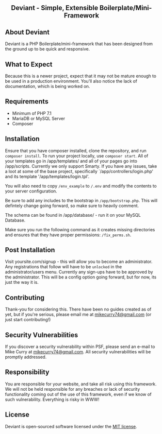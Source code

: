 <h2 align="center">Deviant - Simple, Extensible Boilerplate/Mini-Framework</h2>

## About Deviant
Deviant is a PHP Boilerplate/mini-framework that has been designed 
from the ground up to be quick and responsive.

## What to Expect
Because this is a newer project, expect that it may not be
mature enough to be used in a production environment.
You'll also notice the lack of documentation, which is being
worked on.

## Requirements
- Minimum of PHP 7.1
- MariaDB or MySQL Server
- Composer

## Installation
Ensure that you have composer installed, clone the repository, and
run `composer install`. To run your project locally, use `composer start`. All of your templates go in 
/app/templates/ and all of your pages go into /app/scripts. Currently
we only support Smarty. If you have any issues, take a loot at some of 
the base project, specifically `/app/controllers/login.php' and its template
'/app/templates/login.tpl'.

You will also need to copy `/env_example` to `/.env` and modify the 
contents to your server configuration. 

Be sure to add any includes to the bootstrap in `/app/bootstrap.php`. This
will defintely change going forward, so make sure to heavily comment.

The schema can be found in /app/database/ - run it on your MySQL Database.

Make sure you run the following command as it creates missing directories
and ensures that they have proper permissions: `/fix_perms.sh`.

## Post Installation
Visit yoursite.com/signup - this will allow you to become an 
administrator. Any registrations that follow will have to be `unlocked`
in the administrator/users menu. Currently any sign-ups have to be approved
by the administrator. This will be a config option going forward,
but for now, its just the way it is.

## Contributing
Thank-you for considering this. There have been no guides created 
as of yet, but if you're serious, please email me at 
mikecurry74@gmail.com (or just start contributing!)

## Security Vulnerabilities
If you discover a security vulnerability within PSF, please send 
an e-mail to Mike Curry at mikecurry74@gmail.com. All security 
vulnerabilities will be promptly addressed.

## Responsibility
You are responsible for your website, and take all risk using this
framework. We will not be held responsible for any breaches or
lack of security functionality coming out of the use of this framework,
even if we know of such vulnerability. Everything is risky in WWW!

## License
Deviant is open-sourced software licensed under the 
[MIT license](http://opensource.org/licenses/MIT).
